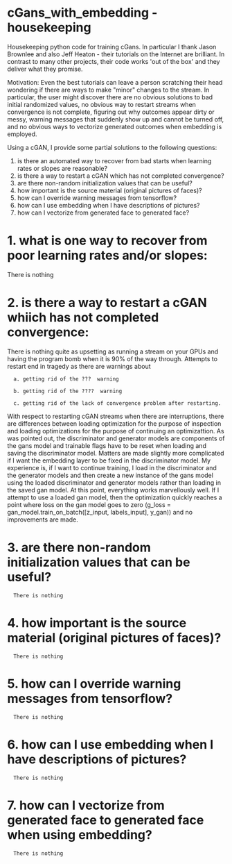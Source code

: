 # cGans_with_embedding - housekeeping
Housekeeping python code for training cGans.  In particular I thank Jason Brownlee and also Jeff Heaton - their tutorials on the Internet are brilliant.  In contrast to many other projects, their code works 'out of the box' and they deliver what they promise.  

Motivation:
Even the best tutorials can leave a person scratching their head wondering if there are ways to make "minor" changes to the stream.  In particular, the user might discover there are no obvious solutions to bad initial randomized values, no obvious way to restart streams when convergence is not complete, figuring out why outcomes appear dirty or messy, warning messages that suddenly show up and cannot be turned off, and no obvious ways to vectorize generated outcomes when embedding is employed.   

 Using a cGAN, I provide some partial solutions to the following questions:

  1.  is there an automated way to recover from bad starts when learning rates or slopes are reasonable?
  2.  is there a way to restart a cGAN which has not completed convergence?
  3.  are there non-random initialization values that can be useful?
  4.  how important is the source material (original pictures of faces)?
  5.  how can I override warning messages from tensorflow?
  6.  how can I use embedding when I have descriptions of pictures?
  7.  how can I vectorize from generated face to generated face?

# 1.  what is one way to recover from poor learning rates and/or slopes:
There is nothing
# 2.  is there a way to restart a cGAN whiich has not completed convergence:
There is nothing quite as upsetting as running a stream on your GPUs and having the program bomb when it is 90% of the way through.  Attempts to restart end in tragedy as there are warnings about 
      
      a. getting rid of the ???  warning
      
      b. getting rid of the ????  warning
      
      c. getting rid of the lack of convergence problem after restarting.  
With respect to restarting cGAN streams when there are interruptions, there are differences between loading optimization for the purpose of inspection and loading optimizations for the purpose of continuing an optimizattion.  As was pointed out, the discriminator and generator models are components of the gans model and trainable flags have to be reset when loading and saving the discriminator model.  Matters are made slightly more complicated if I want the embedding layer to be fixed in the discriminator model.  My experience is, if I want to continue training, I load in the discriminator and the generator models and then create a new instance of the gans model using the loaded discriminator and generator models rather than loading in the saved gan model.  At this point, everything works marvellously well.  If I attempt to use a loaded gan model, then the optimization quickly reaches a point where loss on the gan model goes to zero (g_loss = gan_model.train_on_batch([z_input, labels_input], y_gan)) and no improvements are made.    

# 3.  are there non-random initialization values that can be useful?
      There is nothing
# 4.  how important is the source material (original pictures of faces)?
      There is nothing
# 5.  how can I override warning messages from tensorflow?
      There is nothing
# 6.  how can I use embedding when I have descriptions of pictures?
      There is nothing
# 7.  how can I vectorize from generated face to generated face when using embedding?
      There is nothing
